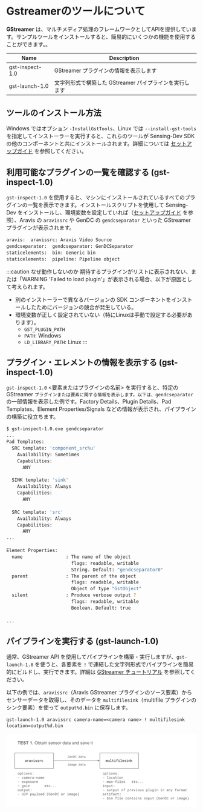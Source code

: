 # Gstreamerのツールについて

**GStreamer** は、マルチメディア処理のフレームワークとしてAPIを提供しています。サンプルツールをインストールすると、簡易的にいくつかの機能を使用することができます。。

| Name | Description |
| --------   | ------- |
| gst-inspect-1.0 | GStreamer プラグインの情報を表示します |
| gst-launch-1.0 | 文字列形式で構築した GStreamer パイプラインを実行します |

## ツールのインストール方法

Windows ではオプション `-InstallGstTools`、Linux では `--install-gst-tools` を指定してインストーラーを実行すると、これらのツールが Sensing-Dev SDK の他のコンポーネントと共にインストールされます。詳細については [セットアップガイド](../../startup-guide/software-stack.mdx) を参照してください。

## 利用可能なプラグインの一覧を確認する (gst-inspect-1.0)

`gst-inspect-1.0` を使用すると、マシンにインストールされているすべてのプラグインの一覧を表示できます。インストールスクリプトを使用して Sensing-Dev をインストールし、環境変数を設定していれば（[セットアップガイド](../../startup-guide/software-stack.mdx) を参照）、Aravis の `aravissrc` や GenDC の `gendcseparator` といった GStreamer プラグインが表示されます。



```bash
aravis:  aravissrc: Aravis Video Source
gendcseparator:  gendcseparator: GenDCSeparator
staticelements:  bin: Generic bin
staticelements:  pipeline: Pipeline object
```

:::caution なぜ動作しないのか
 期待するプラグインがリストに表示されない、または「WARNING 'Failed to load plugin'」が表示される場合、以下が原因として考えられます。
* 別のインストーラーで異なるバージョンの SDK コンポーネントをインストールしたためにバージョンの競合が発生している。
* 環境変数が正しく設定されていない（特にLinuxは手動で設定する必要があります）。
  * `GST_PLUGIN_PATH`
  * `PATH`: Windows
  * `LD_LIBRARY_PATH`: Linux 
:::

## プラグイン・エレメントの情報を表示する (gst-inspect-1.0)

`gst-inspect-1.0` <要素またはプラグインの名前> を実行すると、特定の GStreamer `プラグインまたは要素に関する情報を表示します。以下は、gendcseparator` の一部情報を表示した例です。Factory Details、Plugin Details、Pad Templates、Element Properties/Signals などの情報が表示され、パイプラインの構築に役立ちます。

```bash
$ gst-inspect-1.0.exe gendcseparator
...
Pad Templates:
  SRC template: 'component_src%u'
    Availability: Sometimes
    Capabilities:
      ANY

  SINK template: 'sink'
    Availability: Always
    Capabilities:
      ANY

  SRC template: 'src'
    Availability: Always
    Capabilities:
      ANY
...

Element Properties:
  name                : The name of the object
                        flags: readable, writable
                        String. Default: "gendcseparator0"
  parent              : The parent of the object
                        flags: readable, writable
                        Object of type "GstObject"
  silent              : Produce verbose output ?
                        flags: readable, writable
                        Boolean. Default: true

...
```

## パイプラインを実行する (gst-launch-1.0)

通常、GStreamer API を使用してパイプラインを構築・実行しますが、`gst-launch-1.0` を使うと、各要素を `!` で連結した文字列形式でパイプラインを簡易的にビルドし、実行できます。詳細は [GStreamer チュートリアル](../../tutorials/gstreamer/display-image.mdx) を参照してください。

以下の例では、`aravissrc`（Aravis GStreamer プラグインのソース要素）からセンサーデータを取得し、そのデータを `multifilesink`（multifile プラグインのシンク要素）を使って `output%d.bin` に保存します。

```
gst-launch-1.0 aravissrc camera-name=<camera name> ! multifilesink location=output%d.bin
```

![gst-launch-1.0 example](./img/gst-launch-example.png)

